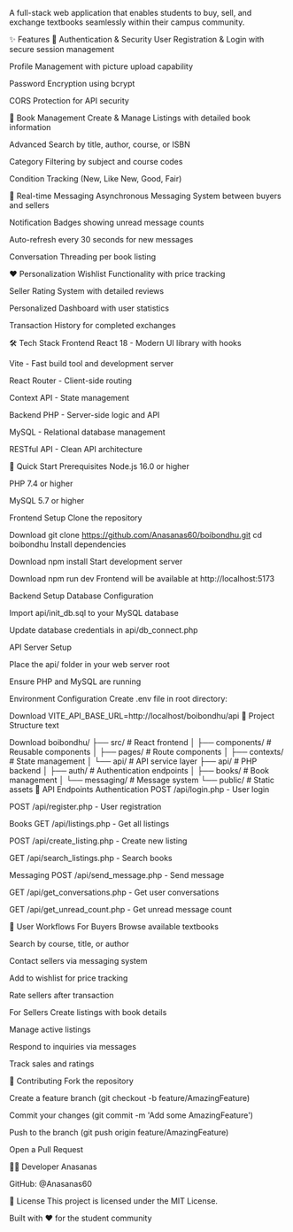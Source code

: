 A full-stack web application that enables students to buy, sell, and exchange textbooks seamlessly within their campus community.

✨ Features
🔐 Authentication & Security
User Registration & Login with secure session management

Profile Management with picture upload capability

Password Encryption using bcrypt

CORS Protection for API security

📖 Book Management
Create & Manage Listings with detailed book information

Advanced Search by title, author, course, or ISBN

Category Filtering by subject and course codes

Condition Tracking (New, Like New, Good, Fair)

💬 Real-time Messaging
Asynchronous Messaging System between buyers and sellers

Notification Badges showing unread message counts

Auto-refresh every 30 seconds for new messages

Conversation Threading per book listing

❤️ Personalization
Wishlist Functionality with price tracking

Seller Rating System with detailed reviews

Personalized Dashboard with user statistics

Transaction History for completed exchanges

🛠️ Tech Stack
Frontend
React 18 - Modern UI library with hooks

Vite - Fast build tool and development server

React Router - Client-side routing

Context API - State management

Backend
PHP - Server-side logic and API

MySQL - Relational database management

RESTful API - Clean API architecture

🚀 Quick Start
Prerequisites
Node.js 16.0 or higher

PHP 7.4 or higher

MySQL 5.7 or higher

Frontend Setup
Clone the repository


Download
git clone https://github.com/Anasanas60/boibondhu.git
cd boibondhu
Install dependencies


Download
npm install
Start development server



Download
npm run dev
Frontend will be available at http://localhost:5173

Backend Setup
Database Configuration

Import api/init_db.sql to your MySQL database

Update database credentials in api/db_connect.php

API Server Setup

Place the api/ folder in your web server root

Ensure PHP and MySQL are running

Environment Configuration
Create .env file in root directory:

Download
VITE_API_BASE_URL=http://localhost/boibondhu/api
📁 Project Structure
text


Download
boibondhu/
├── src/                 # React frontend
│   ├── components/     # Reusable components
│   ├── pages/         # Route components
│   ├── contexts/      # State management
│   └── api/          # API service layer
├── api/               # PHP backend
│   ├── auth/         # Authentication endpoints
│   ├── books/        # Book management
│   └── messaging/    # Message system
└── public/           # Static assets
🔧 API Endpoints
Authentication
POST /api/login.php - User login

POST /api/register.php - User registration

Books
GET /api/listings.php - Get all listings

POST /api/create_listing.php - Create new listing

GET /api/search_listings.php - Search books

Messaging
POST /api/send_message.php - Send message

GET /api/get_conversations.php - Get user conversations

GET /api/get_unread_count.php - Get unread message count

👥 User Workflows
For Buyers
Browse available textbooks

Search by course, title, or author

Contact sellers via messaging system

Add to wishlist for price tracking

Rate sellers after transaction

For Sellers
Create listings with book details

Manage active listings

Respond to inquiries via messages

Track sales and ratings

🤝 Contributing
Fork the repository

Create a feature branch (git checkout -b feature/AmazingFeature)

Commit your changes (git commit -m 'Add some AmazingFeature')

Push to the branch (git push origin feature/AmazingFeature)

Open a Pull Request

👨‍💻 Developer
Anasanas

GitHub: @Anasanas60

📄 License
This project is licensed under the MIT License.

Built with ❤️ for the student community
